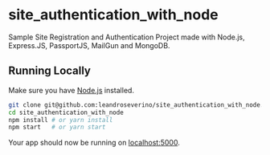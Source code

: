 # site_authentication_with_node
Sample Site Registration and Authentication Project made with Node.js, Express.JS, PassportJS, MailGun and MongoDB.


## Running Locally

Make sure you have [Node.js](http://nodejs.org/) installed.

```sh
git clone git@github.com:leandroseverino/site_authentication_with_node.git # or clone your own fork
cd site_authentication_with_node
npm install # or yarn install
npm start   # or yarn start
```

Your app should now be running on [localhost:5000](http://localhost:5000/).

